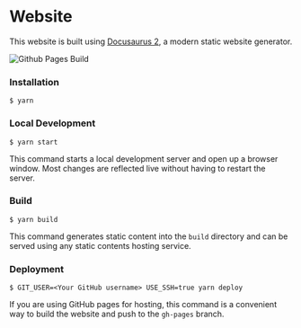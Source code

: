# Website

This website is built using [Docusaurus 2](https://v2.docusaurus.io/), a modern static website generator.

![Github Pages Build](https://github.com/dipakparmar/docs-diary/workflows/Github%20Pages%20Build/badge.svg)

### Installation

```
$ yarn
```

### Local Development

```
$ yarn start
```

This command starts a local development server and open up a browser window. Most changes are reflected live without having to restart the server.

### Build

```
$ yarn build
```

This command generates static content into the `build` directory and can be served using any static contents hosting service.

### Deployment

```
$ GIT_USER=<Your GitHub username> USE_SSH=true yarn deploy
```

If you are using GitHub pages for hosting, this command is a convenient way to build the website and push to the `gh-pages` branch.
